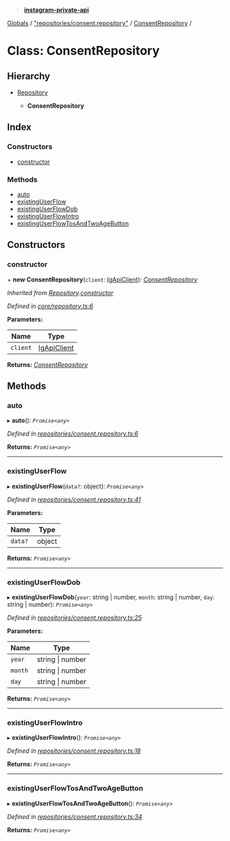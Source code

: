 > **[instagram-private-api](../README.md)**

[Globals](../README.md) / ["repositories/consent.repository"](../modules/_repositories_consent_repository_.md) / [ConsentRepository](_repositories_consent_repository_.consentrepository.md) /

# Class: ConsentRepository

## Hierarchy

* [Repository](_core_repository_.repository.md)

  * **ConsentRepository**

## Index

### Constructors

* [constructor](_repositories_consent_repository_.consentrepository.md#constructor)

### Methods

* [auto](_repositories_consent_repository_.consentrepository.md#auto)
* [existingUserFlow](_repositories_consent_repository_.consentrepository.md#existinguserflow)
* [existingUserFlowDob](_repositories_consent_repository_.consentrepository.md#existinguserflowdob)
* [existingUserFlowIntro](_repositories_consent_repository_.consentrepository.md#existinguserflowintro)
* [existingUserFlowTosAndTwoAgeButton](_repositories_consent_repository_.consentrepository.md#existinguserflowtosandtwoagebutton)

## Constructors

###  constructor

\+ **new ConsentRepository**(`client`: [IgApiClient](_core_client_.igapiclient.md)): *[ConsentRepository](_repositories_consent_repository_.consentrepository.md)*

*Inherited from [Repository](_core_repository_.repository.md).[constructor](_core_repository_.repository.md#constructor)*

*Defined in [core/repository.ts:6](https://github.com/dilame/instagram-private-api/blob/173bc62/src/core/repository.ts#L6)*

**Parameters:**

Name | Type |
------ | ------ |
`client` | [IgApiClient](_core_client_.igapiclient.md) |

**Returns:** *[ConsentRepository](_repositories_consent_repository_.consentrepository.md)*

## Methods

###  auto

▸ **auto**(): *`Promise<any>`*

*Defined in [repositories/consent.repository.ts:6](https://github.com/dilame/instagram-private-api/blob/173bc62/src/repositories/consent.repository.ts#L6)*

**Returns:** *`Promise<any>`*

___

###  existingUserFlow

▸ **existingUserFlow**(`data?`: object): *`Promise<any>`*

*Defined in [repositories/consent.repository.ts:41](https://github.com/dilame/instagram-private-api/blob/173bc62/src/repositories/consent.repository.ts#L41)*

**Parameters:**

Name | Type |
------ | ------ |
`data?` | object |

**Returns:** *`Promise<any>`*

___

###  existingUserFlowDob

▸ **existingUserFlowDob**(`year`: string | number, `month`: string | number, `day`: string | number): *`Promise<any>`*

*Defined in [repositories/consent.repository.ts:25](https://github.com/dilame/instagram-private-api/blob/173bc62/src/repositories/consent.repository.ts#L25)*

**Parameters:**

Name | Type |
------ | ------ |
`year` | string \| number |
`month` | string \| number |
`day` | string \| number |

**Returns:** *`Promise<any>`*

___

###  existingUserFlowIntro

▸ **existingUserFlowIntro**(): *`Promise<any>`*

*Defined in [repositories/consent.repository.ts:18](https://github.com/dilame/instagram-private-api/blob/173bc62/src/repositories/consent.repository.ts#L18)*

**Returns:** *`Promise<any>`*

___

###  existingUserFlowTosAndTwoAgeButton

▸ **existingUserFlowTosAndTwoAgeButton**(): *`Promise<any>`*

*Defined in [repositories/consent.repository.ts:34](https://github.com/dilame/instagram-private-api/blob/173bc62/src/repositories/consent.repository.ts#L34)*

**Returns:** *`Promise<any>`*